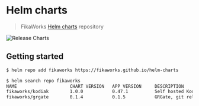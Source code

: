 Helm charts
===========

> FikaWorks [Helm charts](https://helm.sh) repository

![Release Charts](https://github.com/FikaWorks/helm-charts/workflows/Release%20Charts/badge.svg)

## Getting started

```bash
$ helm repo add fikaworks https://fikaworks.github.io/helm-charts

$ helm search repo fikaworks
NAME                    CHART VERSION   APP VERSION     DESCRIPTION
fikaworks/kodiak        1.0.0           0.47.1          Self hosted Kodiak
fikaworks/grgate        0.1.4           0.1.5           GRGate, git release gate utility
```
